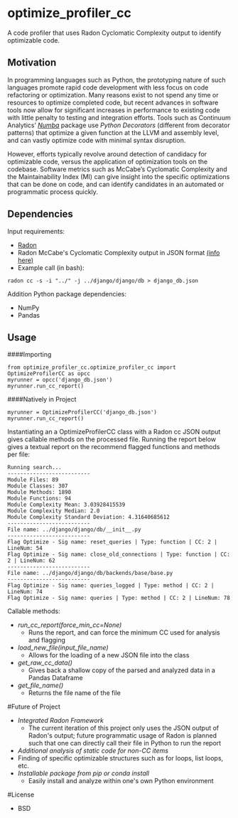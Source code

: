 # optimize_profiler_cc
A code profiler that uses Radon Cyclomatic Complexity output to identify optimizable code.

## Motivation
In programming languages such as Python, the prototyping nature of such languages promote rapid code development with less focus on code refactoring or optimization.  Many reasons exist to not spend any time or resources to optimize completed code, but recent advances in software tools now allow for significant increases in performance to existing code with little penalty to testing and integration efforts.  Tools such as Continuum Analytics’ <a href="http://numba.pydata.org">*Numba*</a> package use *Python Decorators* (different from decorator patterns) that optimize a given function at the LLVM and assembly level, and can vastly optimize code with minimal syntax disruption.  

However, efforts typically revolve around detection of candidacy for optimizable code, versus the application of optimization tools on the codebase.  Software metrics such as McCabe’s Cyclomatic Complexity and the Maintainability Index (MI) can give insight into the specific optimizations that can be done on code, and can identify candidates in an automated or programmatic process quickly.

## Dependencies
Input requirements:
- <a href="http://radon.readthedocs.org/en/latest/">Radon</a>
- Radon McCabe's Cyclomatic Complexity output in JSON format <a href="http://radon.readthedocs.org/en/latest/commandline.html">(info here)</a>
- Example call (in bash): 
```
radon cc -s -i "../" -j ../django/django/db > django_db.json
```

Addition Python package dependencies:
- NumPy
- Pandas

## Usage
####Importing
```
from optimize_profiler_cc.optimize_profiler_cc import OptimizeProfilerCC as opcc
myrunner = opcc('django_db.json')
myrunner.run_cc_report()
```
####Natively in Project
```
myrunner = OptimizeProfilerCC('django_db.json')
myrunner.run_cc_report()
```
Instantiating an a OptimizeProfilerCC class with a Radon cc JSON output gives callable methods on the processed file. Running the report below gives a textual report on the recommend flagged functions and methods per file:
```
Running search...
--------------------------
Module Files: 89
Module Classes: 307
Module Methods: 1890
Module Functions: 94
Module Complexity Mean: 3.03928415539
Module Complexity Median: 2.0
Module Complexity Standard Deviation: 4.31640685612
--------------------------
File name: ../django/django/db/__init__.py
--------------------------
Flag Optimize - Sig name: reset_queries | Type: function | CC: 2 | LineNum: 54
Flag Optimize - Sig name: close_old_connections | Type: function | CC: 2 | LineNum: 62
--------------------------
File name: ../django/django/db/backends/base/base.py
--------------------------
Flag Optimize - Sig name: queries_logged | Type: method | CC: 2 | LineNum: 74
Flag Optimize - Sig name: queries | Type: method | CC: 2 | LineNum: 78
```
Callable methods:
- _run_cc_report(force_min_cc=None)_
  - Runs the report, and can force the minimum CC used for analysis and flagging
- _load_new_file(input_file_name)_
  - Allows for the loading of a new JSON file into the class
- _get_raw_cc_data()_
  - Gives back a shallow copy of the parsed and analyzed data in a Pandas Dataframe
- _get_file_name()_
  - Returns the file name of the file

#Future of Project
- _Integrated Radon Framework_
  - The current iteration of this project only uses the JSON output of Radon's output; future programmatic usage of Radon is planned such that one can directly call their file in Python to run the report
- _Additional analysis of static code for non-CC items_
 - Finding of specific optimizable structures such as for loops, list loops, etc.
- _Installable package from pip or conda install_
  - Easily install and analyze within one's own Python environment 

#License
- BSD
